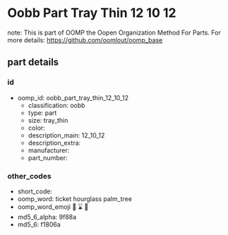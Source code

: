# Oobb Part Tray Thin 12 10 12  

note: This is part of OOMP the Oopen Organization Method For Parts. For more details: https://github.com/oomlout/oomp_base

##  part details





### id
* oomp_id: oobb_part_tray_thin_12_10_12
  * classification: oobb
  * type: part
  * size: tray_thin
  * color: 
  * description_main: 12_10_12
  * description_extra: 
  * manufacturer: 
  * part_number: 

### other_codes
* short_code: 
* oomp_word: ticket hourglass palm_tree
* oomp_word_emoji :ticket: :hourglass: :palm_tree:
* md5_6_alpha: 9f88a
* md5_6: f1806a